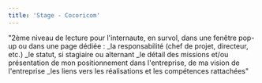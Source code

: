 ```yaml
---
title: 'Stage - Cocoricom'
---
```


"2ème niveau de lecture pour l'internaute, en survol, dans une fenêtre pop-up ou dans une page dédiée :
_la responsabilité (chef de projet, directeur, etc.)
_le statut, si stagiaire ou alternant
_le détail des missions et/ou présentation de mon positionnement dans l'entreprise, de ma vision de l'entreprise
_les liens vers les réalisations et les compétences rattachées"
